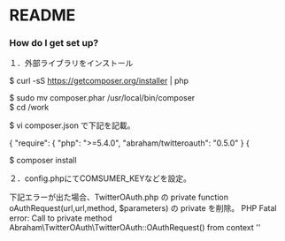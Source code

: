 # README # 
### How do I get set up? ###

１．外部ライブラリをインストール

$ curl -sS https://getcomposer.org/installer | php

$ sudo mv composer.phar /usr/local/bin/composer  
$ cd /work

$ vi composer.json で下記を記載。

{
    "require": {
        "php": ">=5.4.0",
        "abraham/twitteroauth": "0.5.0"
    }
{


$ composer install

２．config.phpにてCOMSUMER_KEYなどを設定。


下記エラーが出た場合、TwitterOAuth.php の private function oAuthRequest(url,url,method, $parameters) の private を削除。 
PHP Fatal error:  Call to private method Abraham\TwitterOAuth\TwitterOAuth::OAuthRequest() from context ''
